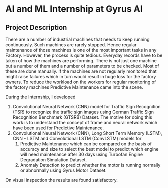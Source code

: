 # AI and ML Internship at Gyrus AI

## Project Description

There are a number of industrial machines that needs to keep running continuously. Such machines are rarely stopped. Hence regular maintenance of those machines is one of the most important tasks in any Factory. However, the process is quite tedious. Everyday records have to be taken of how the machines are performing. There is not just one machine but a number of them and a number of parameters to be checked. Most of these are done manually. If the machines are not regularly monitored that might raise failures which in turn would result in huge loss for the factory owners. To reduce the workload on the workers for regular monitoring of the factory machines Predictive Maintenance came into the scene.

During the Internship, I developed
1. Convolutional Neural Network (CNN) model for Traffic Sign Recognition (TSR) to recognize the traffic sign images using German Traffic Sign Recognition Benchmark (GTSRB) Dataset. The motive for doing this work is to understand the concept of frame and neural network which have been used for Predictive Maintenance.
2. Convolutional Neural Network (CNN), Long Short Term Memory (LSTM), CNN - LSTM and Convolutional LSTM (ConvLSTM) models for 
    1. Predictive Maintenance which can be compared on the basis of accuracy and size to select the best model to predict which engine will need maintenance after 30 days using Turbofan Engine Degradation Simulation Dataset.
    2. Anomaly Detection to predict whether the motor is running normally or abnormally using Gyrus Motor Dataset.
 
On visual inspection the results are found satisfactory.

